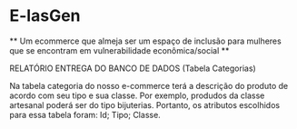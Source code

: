 # E-lasGen
 ** Um ecommerce que almeja ser um espaço de inclusão para mulheres que se encontram em vulnerabilidade econômica/social ** 

 RELATÓRIO ENTREGA DO BANCO DE DADOS (Tabela Categorias)

Na tabela categoria do nosso e-commerce terá a descrição do produto de acordo com seu tipo e sua classe. Por exemplo, produdos da classe artesanal poderá ser do tipo bijuterias.
Portanto, os atributos escolhidos para essa tabela foram:
Id;
Tipo; 
Classe.
